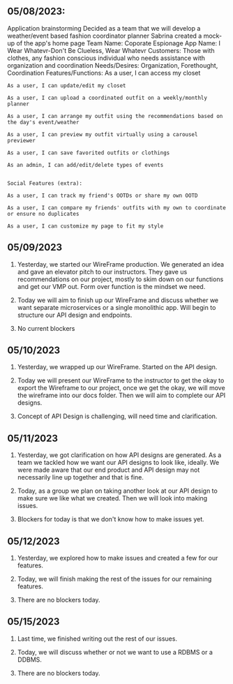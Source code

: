 ## 05/08/2023:
Application brainstorming
Decided as a team that we will develop a weather/event based fashion coordinator planner
Sabrina created a mock-up of the app's home page
Team Name: Coporate Espionage
App Name: I Wear Whatevr-Don't Be Clueless, Wear Whatevr
Customers: Those with clothes, any fashion conscious individual who needs assistance with organization and coordination
Needs/Desires: Organization, Forethought, Coordination
Features/Functions:
    As a user, I can access my closet

    As a user, I can update/edit my closet

    As a user, I can upload a coordinated outfit on a weekly/monthly planner

    As a user, I can arrange my outfit using the recommendations based on the day's event/weather

    As a user, I can preview my outfit virtually using a carousel previewer

    As a user, I can save favorited outfits or clothings

    As an admin, I can add/edit/delete types of events


    Social Features (extra):

    As a user, I can track my friend's OOTDs or share my own OOTD

    As a user, I can compare my friends' outfits with my own to coordinate or ensure no duplicates

    As a user, I can customize my page to fit my style

## 05/09/2023
1. Yesterday, we started our WireFrame production. We generated an idea and gave an elevator pitch to our instructors. They gave us recommendations on our project, mostly to skim down on our functions and get our VMP out. Form over function is the mindset we need.

2. Today we will aim to finish up our WireFrame and discuss whether we want separate microservices or a single monolithic app. Will begin to structure our API design and endpoints.

3. No current blockers


## 05/10/2023
1. Yesterday, we wrapped up our WireFrame. Started on the API design.

2. Today we will present our WireFrame to the instructor to get the okay to export the Wireframe to our project, once we get the okay, we will move the wireframe into our docs folder. Then we will aim to complete our API designs.

3. Concept of API Design is challenging, will need time and clarification.

## 05/11/2023
1. Yesterday, we got clarification on how API designs are generated. As a team we tackled how we want our API designs to look like, ideally. We were made aware that our end product and API design may not necessarily line up together and that is fine.

2. Today, as a group we plan on taking another look at our API design to make sure we like what we created. Then we will look into making issues.

3. Blockers for today is that we don't know how to make issues yet.

## 05/12/2023
1. Yesterday, we explored how to make issues and created a few for our features.

2. Today, we will finish making the rest of the issues for our remaining features.

3. There are no blockers today.

## 05/15/2023
1. Last time, we finished writing out the rest of our issues.

2. Today, we will discuss whether or not we want to use a RDBMS or a DDBMS.

3. There are no blockers today.
